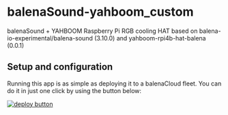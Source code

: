# balenaSound-yahboom_custom
balenaSound + YAHBOOM Raspberry Pi RGB cooling HAT
based on balena-io-experimental/balena-sound (3.10.0) and yahboom-rpi4b-hat-balena (0.0.1)

## Setup and configuration

Running this app is as simple as deploying it to a balenaCloud fleet. You can do it in just one click by using the button below:

[![deploy button](https://balena.io/deploy.svg)](https://dashboard.balena-cloud.com/deploy?repoUrl=https://github.com/dotzeno/balenasound-yahboom_custom&defaultDeviceType=raspberrypi4-64)
